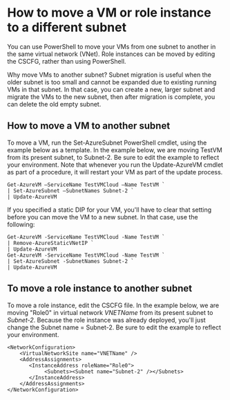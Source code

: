 <properties 
   pageTitle="How to move a VM or role instance to a different subnet"
   description="Learn how to move VMs and role instances to a different subnet"
   services="virtual-network"
   documentationCenter="na"
   authors="telmosampaio"
   manager="carmonm"
   editor="tysonn" />
<tags 
   ms.service="virtual-network"
   ms.devlang="na"
   ms.topic="article"
   ms.tgt_pltfrm="na"
   ms.workload="infrastructure-services"
   ms.date="12/11/2015"
   ms.author="telmos" />

# How to move a VM or role instance to a different subnet

You can use PowerShell to move your VMs from one subnet to another in the same virtual network (VNet). Role instances can be moved by editing the CSCFG, rather than using PowerShell.

Why move VMs to another subnet? Subnet migration is useful when the older subnet is too small and cannot be expanded due to existing running VMs in that subnet. In that case, you can create a new, larger subnet and migrate the VMs to the new subnet, then after migration is complete, you can delete the old empty subnet.

## How to move a VM to another subnet

To move a VM, run the Set-AzureSubnet PowerShell cmdlet, using the example below as a template. In the example below, we are moving TestVM from its present subnet, to Subnet-2. Be sure to edit the example to reflect your environment. Note that whenever you run the Update-AzureVM cmdlet as part of a procedure, it will restart your VM as part of the update process.

    Get-AzureVM –ServiceName TestVMCloud –Name TestVM `
    | Set-AzureSubnet –SubnetNames Subnet-2 `
    | Update-AzureVM

If you specified a static DIP for your VM, you'll have to clear that setting before you can move the VM to a new subnet. In that case, use the following:

    Get-AzureVM -ServiceName TestVMCloud -Name TestVM `
    | Remove-AzureStaticVNetIP `
    | Update-AzureVM
    Get-AzureVM -ServiceName TestVMCloud -Name TestVM `
    | Set-AzureSubnet -SubnetNames Subnet-2 `
    | Update-AzureVM

## To move a role instance to another subnet

To move a role instance, edit the CSCFG file. In the example below, we are moving "Role0" in virtual network *VNETName* from its present subnet to *Subnet-2*. Because the role instance was already deployed, you'll just change the Subnet name = Subnet-2. Be sure to edit the example to reflect your environment.

    <NetworkConfiguration>
        <VirtualNetworkSite name="VNETName" />
        <AddressAssignments>
           <InstanceAddress roleName="Role0">
                <Subnets><Subnet name="Subnet-2" /></Subnets>
           </InstanceAddress>
        </AddressAssignments>
    </NetworkConfiguration> 
